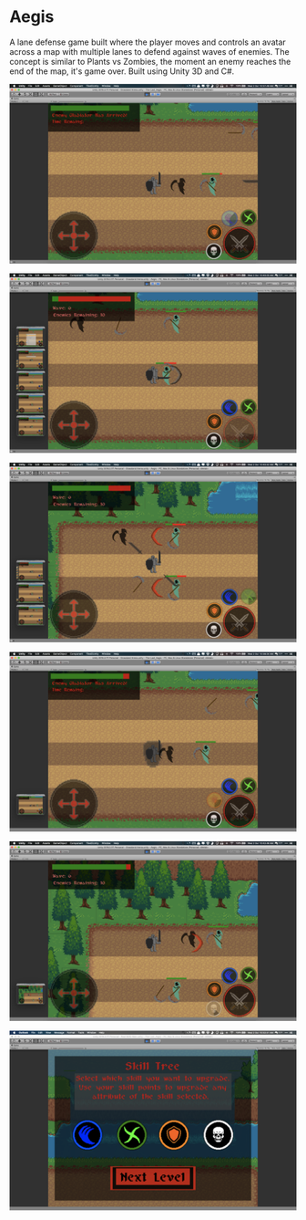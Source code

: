 # Aegis
A lane defense game built where the player moves and controls an avatar across a map with multiple lanes to 
defend against waves of enemies. The concept is similar to Plants vs Zombies, the moment an enemy reaches
the end of the map, it's game over. Built using Unity 3D and C#.

![Picture 1](Pictures/Aegis1.png)

![Picture 2](Pictures/Aegis2.png)

![Picture 3](Pictures/Aegis3.png)

![Picture 4](Pictures/Aegis4.png)

![Picture 5](Pictures/Aegis5.png)

![Picture 6](Pictures/Aegis6.png)

